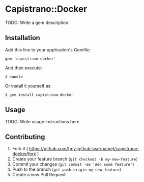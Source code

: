 # Capistrano::Docker

TODO: Write a gem description

## Installation

Add this line to your application's Gemfile:

    gem 'capistrano-docker'

And then execute:

    $ bundle

Or install it yourself as:

    $ gem install capistrano-docker

## Usage

TODO: Write usage instructions here

## Contributing

1. Fork it ( https://github.com/[my-github-username]/capistrano-docker/fork )
2. Create your feature branch (`git checkout -b my-new-feature`)
3. Commit your changes (`git commit -am 'Add some feature'`)
4. Push to the branch (`git push origin my-new-feature`)
5. Create a new Pull Request
